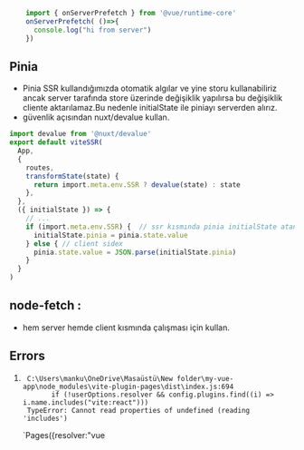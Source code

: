 ```typescript
    import { onServerPrefetch } from '@vue/runtime-core'
    onServerPrefetch( ()=>{
      console.log("hi from server")
    })
```

## Pinia
- Pinia SSR kullandığımızda otomatik algılar ve yine storu kullanabiliriz ancak server tarafında store üzerinde değişiklik yapılırsa bu değişiklik cliente aktarılamaz.Bu nedenle initialState ile piniayı serverden alırız.
- güvenlik açısından nuxt/devalue kullan.
```typescript
import devalue from '@nuxt/devalue'
export default viteSSR(
  App,
  {
    routes,
    transformState(state) {
      return import.meta.env.SSR ? devalue(state) : state
    },
  },  
  ({ initialState }) => {
    // ...
    if (import.meta.env.SSR) {  // ssr kısmında pinia initialState atanır.Initial state backendtten frontende veri aktarımını sağlar.
      initialState.pinia = pinia.state.value
    } else { // client sidex
      pinia.state.value = JSON.parse(initialState.pinia)
    }
  }
)
```

## node-fetch :
- hem server hemde client kısmında çalışması için kullan.


## Errors
1. ```
    C:\Users\manku\OneDrive\Masaüstü\New folder\my-vue-app\node_modules\vite-plugin-pages\dist\index.js:694
          if (!userOptions.resolver && config.plugins.find((i) => i.name.includes("vite:react")))
    TypeError: Cannot read properties of undefined (reading 'includes')
    ```
    `Pages({resolver:"vue
